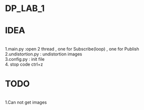 # DP_LAB_1

<h1>IDEA</h1>
<br>
1.main.py :open 2 thread , one for Subscribe(loop) , one for Publish<br>
2.undistortion.py : undistortion images<br>
3.config.py : init file<br> 
4. stop code ctrl+z<br>

<h1>TODO</h1>
<br>  
1.Can not get images<br>
